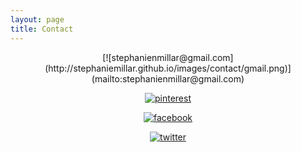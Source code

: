 ```yaml
---
layout: page
title: Contact
---
```


<div style = "text-align: center;">
[![stephanienmillar@gmail.com](http://stephaniemillar.github.io/images/contact/gmail.png)](mailto:stephanienmillar@gmail.com)

[![pinterest](http://stephaniemillar.github.io/images/contact/pinterest.png)](http://www.pinterest.com/millarsn/)

[![facebook](http://stephaniemillar.github.io/images/contact/facebook.png)](https://www.facebook.com/stephanienmillar)

[![twitter](http://stephaniemillar.github.io/images/contact/twitter.png)](https://twitter.com/stephiemillar)
</div>